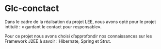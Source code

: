# Glc-conctact

Dans le cadre de la réalisation du projet LEE, nous avons opté pour le projet intitulé :
« gardant le contact pour responsable».

Pour ce projet nous avons choisi d’approfondir nos connaissances sur les Framework
J2EE à savoir : Hibernate, Spring et Strut.
